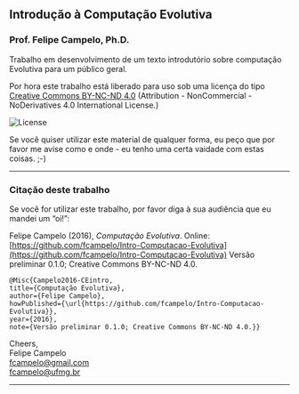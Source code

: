 ## Introdução à Computação Evolutiva
### **Prof. Felipe Campelo, Ph.D.**  

Trabalho em desenvolvimento de um texto introdutório sobre computação Evolutiva para um público geral. 

Por hora este trabalho está liberado para uso sob uma licença do tipo [Creative Commons BY-NC-ND 4.0](http://creativecommons.org/licenses/by-nc-nd/4.0/) (Attribution - NonCommercial - NoDerivatives 4.0 International License.)

![License](https://i.creativecommons.org/l/by-nc-nd/4.0/88x31.png)

Se você quiser utilizar este material de qualquer forma, eu peço que por favor me avise como e onde - eu tenho uma certa vaidade com estas coisas. ;-)


*****
### Citação deste trabalho
Se você for utilizar este trabalho, por favor diga à sua audiência que eu mandei um “oi!”:

Felipe Campelo (2016), _Computação Evolutiva_. Online: [https://github.com/fcampelo/Intro-Computacao-Evolutiva](https://github.com/fcampelo/Intro-Computacao-Evolutiva) Versão preliminar 0.1.0; Creative Commons BY-NC-ND 4.0.

    @Misc{Campelo2016-CEintro,
    title={Computação Evolutiva},
    author={Felipe Campelo}, 
    howPublished={\url{https://github.com/fcampelo/Intro-Computacao-Evolutiva}}, 
    year={2016},
    note={Versão preliminar 0.1.0; Creative Commons BY-NC-ND 4.0.}}

Cheers,  
Felipe Campelo  
[fcampelo@gmail.com](mailto:fcampelo@gmail.com)  
[fcampelo@ufmg.br](mailto:fcampelo@ufmg.br)

------

